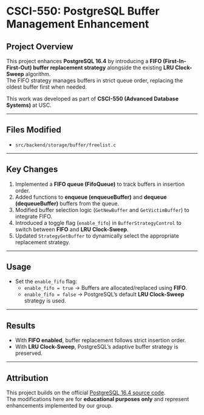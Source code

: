 # CSCI-550: PostgreSQL Buffer Management Enhancement

## Project Overview
This project enhances **PostgreSQL 16.4** by introducing a **FIFO (First-In-First-Out) buffer replacement strategy** alongside the existing **LRU Clock-Sweep** algorithm.  
The FIFO strategy manages buffers in strict queue order, replacing the oldest buffer first when needed.  

This work was developed as part of **CSCI-550 (Advanced Database Systems)** at USC.

---

## Files Modified
- `src/backend/storage/buffer/freelist.c`  

---

## Key Changes
1. Implemented a **FIFO queue (FifoQueue)** to track buffers in insertion order.  
2. Added functions to **enqueue (enqueueBuffer)** and **dequeue (dequeueBuffer)** buffers from the queue.  
3. Modified buffer selection logic (`GetNewBuffer` and `GetVictimBuffer`) to integrate FIFO.  
4. Introduced a toggle flag (`enable_fifo`) in `BufferStrategyControl` to switch between **FIFO** and **LRU Clock-Sweep**.  
5. Updated `StrategyGetBuffer` to dynamically select the appropriate replacement strategy.  

---

## Usage
- Set the `enable_fifo` flag:  
  - `enable_fifo = true` → Buffers are allocated/replaced using **FIFO**.  
  - `enable_fifo = false` → PostgreSQL’s default **LRU Clock-Sweep** strategy is used.  

---

## Results
- With **FIFO enabled**, buffer replacement follows strict insertion order.  
- With **LRU Clock-Sweep**, PostgreSQL’s adaptive buffer strategy is preserved.  

---

## Attribution
This project builds on the official [PostgreSQL 16.4 source code](https://www.postgresql.org/).  
The modifications here are for **educational purposes only** and represent enhancements implemented by our group.  
